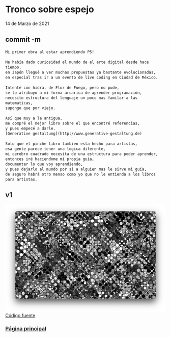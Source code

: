 # Tronco sobre espejo
14 de Marzo de 2021

## commit -m
```
Mi primer obra al estar aprendiendo P5!

Me había dado curiosidad el mundo de el arte digital desde hace tiempo,
en Japón llegué a ver muchas propuestas ya bastante evolucionadas,
en especial tras ir a un evento de live coding en Ciudad de México.

Intenté con hidra, de Flor de Fuego, pero no pude,
se lo atribuyo a mi forma arcarica de aprender programación,
necesito estructura del lenguaje un poco mas familar a las matematicas,
supongo que por viejo.

Así que muy a la antigua, 
me compré el mejor libro sobre el que encontré referencias,
y pues empecé a darle.
[Generative gestaltung](http://www.generative-gestaltung.de)

Solo que el pinche libro tambien esta hecho para artistas,
esa gente parece tener una logica diferente,
mi cerebro cuadrado necesita de una estructura para poder aprender,
entonces iré haciendome mi propia guia,
documentar lo que voy aprendiendo,
y pues dejarlo al mundo por si a alguien mas le sirve mi guía,
de seguro habrá otro menso como yo que no le entienda a los libros para artistas.
```

## v1
![v1](./img/v1.png)
[Código fuente](https://github.com/tovVAar/p5Learning/blob/main/scripts/troncoSobreEspejo.js)

### [Página principal](../index.md)